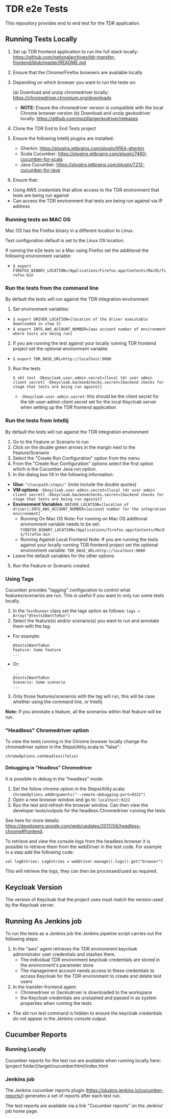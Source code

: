 # TDR e2e Tests

This repository provides end to end test for the TDR application.

## Running Tests Locally

1. Set up TDR frontend application to run the full stack locally: https://github.com/nationalarchives/tdr-transfer-frontend/blob/master/README.md

2. Ensure that the Chrome/Firefox browsers are available locally

3. Depending on which browser you want to run the tests on:
   
   (a) Download and unzip chromedriver locally: https://chromedriver.chromium.org/downloads
   * **NOTE:** Ensure the chromedriver version is compatible with the local Chrome browser version
   (b) Download and unzip geckodriver locally: https://github.com/mozilla/geckodriver/releases
 
4. Clone the TDR End to End Tests project

5. Ensure the following Intellij plugins are installed:

    * Gherkin: https://plugins.jetbrains.com/plugin/9164-gherkin    
    * Scala Cucumber: https://plugins.jetbrains.com/plugin/7460-cucumber-for-scala
    * Java Cucumber: https://plugins.jetbrains.com/plugin/7212-cucumber-for-java
    
6. Ensure that:
  * Using AWS credentials that allow access to the TDR environment that tests are being run against
  * Can access the TDR environment that tests are being run against via IP address
  
### Running tests on MAC OS

Mac OS has the Firefox binary in a different location to Linux.

Test configuration default is set to the Linux OS location.

If running the e2e tests on a Mac using Firefox set the additional the following environment variable:
  * `$ export FIREFOX_BINARY_LOCATION=/Applications/Firefox.app/Contents/MacOS/firefox-bin`

### Run the tests from the command line

By default the tests will run against the TDR integration environment

1. Set environment variables:
  * `$ export DRIVER_LOCATION=[location of the driver executable downloaded in step 3]`
  * `$ export INTG_AWS_ACCOUNT_NUMBER=[aws account number of environment where tests are being run]`
  
2. If you are running the test against your locally running TDR frontend project set the optional environment variable:
  * `$ export TDR_BASE_URL=http://localhost:9000`

3. Run the tests
   ```
   $ sbt test -Dkeycloak.user.admin.secret=[local tdr user admin client secret] -Dkeycloak.backendchecks.secret=[backend checks for stage that tests are being run against]
   ```

    * `-Dkeycloak.user.admin.secret`: this should be the client secret for the tdr-user-admin client secret set for the local Keycloak server when setting up the TDR frontend application

### Run the tests from Intellij

By default the tests will run against the TDR integration environment

1. Go to the Feature or Scenario to run
2. Click on the double green arrows in the margin next to the Feature/Scenario
3. Select the "Create Run Configuration" option from the menu
3. From the "Create Run Configuration" options select the first option which is the Cucumber Java run option.
4. In the dialog box fill in the following information:
  * **Glue**: `"classpath:steps/"` (note include the double quotes)
  * **VM options**: `-Dkeycloak.user.admin.secret=[local tdr user admin client secret] -Dkeycloak.backendchecks.secret=[backend checks for stage that tests are being run against]`
  * **Environment Variables**: `DRIVER_LOCATION=[location of driver];INTG_AWS_ACCOUNT_NUMBER=[account number for the integration environment]`
    * Running On Mac OS Note: For running on Mac OS additional environment variable needs to be set: `FIREFOX_BINARY_LOCATION=/Applications/Firefox.app/Contents/MacOS/firefox-bin`
    * Running Against Local Frontend Note: If you are running the tests against your locally running TDR frontend project set the optional environment variable: `TDR_BASE_URL=http://localhost:9000`
  * Leave the default variables for the other options

5. Run the Feature or Scenario created.

### Using Tags

Cucumber provides "tagging" configuration to control what features/scenarios are run. This is useful if you want to only run some tests locally.

1. In the `TestRunner` class set the tags option as follows: `tags = Array("@testsIWantToRun")`
2. Select the feature(s) and/or scenario(s) you want to run and annotate them with the tag. 
  * For example:
    ```
    @testsIWantToRun
    Feature: Some feature
    ...
    ```
  * Or:
    ```
    ...
    @testsIWantToRun
    Scenario: Some scenario
    ...
    ```
3. Only those features/scenarios with the tag will run, this will be case whether using the command line, or Intellij

**Note:** If you annotate a feature, all the scenarios within that feature will be run.

### "Headless" Chromedriver option

To view the tests running in the Chrome browser locally change the chromedriver option in the StepsUtility.scala to "false":

```
chromeOptions.setHeadless(false)
```

#### Debugging in "Headless" Chromedriver

It is possible to debug in the "headless" mode:
1. Set the follow chrome option in the StepsUtility.scala: `chromeOptions.addArguments("--remote-debugging-port=9222")`  
2. Open a new browser window and go to: `localhost:9222`
3. Run the test and refresh the browser window. Can then view the developer tools/outputs for the headless Chromedriver running the tests

See here for more details: https://developers.google.com/web/updates/2017/04/headless-chrome#frontend.

To retrieve and view the console logs from the headless browser it is possible to retrieve them from the webDriver in the test code. For example in a step add the following code:

```
val logEntries: LogEntries = webDriver.manage().logs().get("browser")
```

This will retrieve the logs, they can then be processed/used as required.

## Keycloak Version

The version of Keycloak that the project uses must match the version used by the Keycloak server.

## Running As Jenkins job

To run the tests as a Jenkins job the Jenkins pipeline script carries out the following steps:

1. In the "aws" agent retrieves the TDR environment keycloak administrator user credentials and stashes them.
    * The individual TDR environment keycloak credentials are stored in the environment's parameter store
    * The management account needs access to these credentials to access Keycloak for the TDR environment to create and delete test users
2. In the transfer-frontend agent:
    * Chromedriver or Geckodriver is downloaded to the workspace
    * the Keycloak credentials are unstashed and passed in as system properties when running the tests

* The sbt run test command is hidden to ensure the keycloak credentials do not appear in the Jenkins console output.

## Cucumber Reports

### Running Locally

Cucumber reports for the test run are available when running locally here: [project folder]/target/cucumber/html/index.html

### Jenkins job

The Jenkins cucumber reports plugin (https://plugins.jenkins.io/cucumber-reports/) generates a set of reports after each test run.

The test reports are available via a link "Cucumber reports" on the Jenkins' job home page.